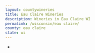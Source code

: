 ```yaml
---
layout: countywineries
title: Eau Claire Wineries
description: Wineries in Eau Claire WI
permalink: /wisconsin/eau claire/
county: eau claire
state: wi
---
```

-
